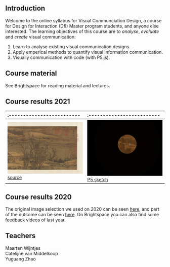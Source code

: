 

<script type="text/javascript" src="https://cdnjs.cloudflare.com/ajax/libs/p5.js/0.6.1/p5.js"></script>
<script type="text/javascript" src="https://cdnjs.cloudflare.com/ajax/libs/p5.js/0.6.1/addons/p5.sound.js"></script>
<script type="text/javascript" src="https://cdnjs.cloudflare.com/ajax/libs/p5.js/0.6.1/addons/p5.dom.js"></script>
<!--<script type="text/javascript" src="sketches/background_sketch.js"></script>-->
<div id="content" markdown="1">

## Introduction

Welcome to the online syllabus for Visual Communciation Design, a course for Design for Interaction (DfI) Master program students, and anyone else interested. The learning objectives of this course are to *analyse*, *evaluate* and *create* visual communication:

1.	Learn to analyse existing visual communication designs.
2.	Apply emperical methods to quantify visual information communication. 
3.	Visually communication with code (with P5.js).



<!--
The learning activities (assignments) each address a specific learning goal:

1.	Choose and study a set of images based on theories about perception and depiction.
2.	Design and conduct visual tests with a (small) group of observers, analyse and interpret data.  
3.	Learn to read, adept and write P5.js sketches during practical training and online courses. 

-->


## Course material

See Brightspace for reading material and lectures. 

<!--
* **Vision and Depiction** by Wijntjes & (a little bit of) Middelkoop. It is a draft version of the book we are working on. Besides a good outline/summery of the lectures it include spelling mistakes, repetitions, unfinished paragraphs and dead hyperlinks: feel free to notify us about unclarities. 
* [**Visual Thinking for Design**](https://www.amazon.com/dp/0123708966/ref=rdr_ext_tmb) by Colin Ware (Recommended). This has been a major inspiration source when teaching this course over the past years. He also wrote the bit more advanced book [Information Visualization - Perception for Design](https://www.amazon.com/dp/0123814642/ref=rdr_ext_tmb) that you should certainly check out when diving deeper in the topic of data visualization. 
* **Ways of Seeing** by John Berger (Recommended), either in [book form](https://www.amazon.co.uk/dp/014103579X/ref=rdr_ext_tmb) or from his [BBC series](https://youtu.be/0pDE4VX_9Kk).
* **A Primer of Visual Literacy** by Donis A. Dondis (Recommended).
-->


## Course results 2021


:-------------------------|:-------------------------
:-------------------------|:-------------------------
<img src="content/2021/12.jpg" alt="drawing" width="300"/><br>[source](https://images.google.com/searchbyimage?image_url=https://visualcommunicationdesign.github.io/content/2021/12.jpg)|<img src="content/2021/12.gif" alt="drawing" width="300"/><br>[P5 sketch](https://editor.p5js.org/VeryFatCat/full/LDdK4hnI_)



## Course results 2020
The original image selection we used on 2020 can be seen [here](/selection2020), and part of the outcome can be seen [here](/output2020). On Brightspace you can also find some feedback videos of last year. 

<!--
## Learning objectives

1. **Analyse** visual communication designs in terms of perception, (historical/cultural/use) context and technique.
2. Formulate hypotheses about communicative properties and empirically **evaluate** these. 
3. Learn to read, adept and write P5.js code to **create** interactive visual communication based on theory and data. 

### Analyse
During the lectures you will learn about the production and perception of visual information. You will learn about visual perception and also about history of art, graphic design and interfaces. The aim is that after this course, you can analyse any form of visual communication on the basis of
principles of perception
historical/cultural context
technical production

### Evaluate
How do you know your design intentions are met? What are the communicative properties of designs? This can be discovered by doing experiments. We will discuss various ways of evaluating your design that are typical for VCD applications. Much theory of perception is based on experiments like eye tracking or the speed and accuracy of finding or recognising/understanding information. While discussing the theory we will emphasise the methods used and translate them for VCD purposes. At the end of the course, you should be able to 
propose a strategy how you would ideally set up an evaluation
conduct a short experiment, analyse and interpret data with respect to theory

### Create
There are many ways to create visual information, as you will learn throughout the course. And since you are a master student you probably did some courses on sketching, photography, etc. Therefor we will focus on a different type of technique that is both very relevant for interaction design but also nicely supplemental to the techniques you already know: creating images through code. We will use P5.js, a wide used and documented language used by artists and designers. 

-->

## Teachers
Maarten Wijntjes <br>
Catelijne van Middelkoop <br>
Yuguang Zhao <br>

<!--
Maarten Wijntjes / <img src="images/wijntjes.png" alt="drawing" height="18"/>/ Office C-3-260

Catelijne van Middelkoop / <img src="images/middelkoop.png" alt="drawing" height="18"/>  / Office C-3-100

Mitchell van Zuijlen / <img src="images/zuijlen.png" alt="drawing" height="18"/> / Office C-2-090
-->
</div>

